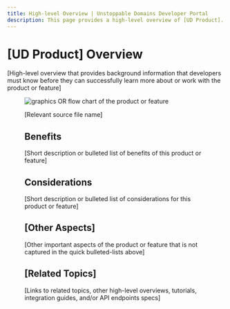 ```yaml
---
title: High-level Overview | Unstoppable Domains Developer Portal
description: This page provides a high-level overview of [UD Product].
---
```


# [UD Product] Overview

[High-level overview that provides background information that developers must know before they can successfully learn more about or work with the product or feature]

<figure>

![graphics OR flow chart of the product or feature](/images/link-to/screenshot)

<figcaption>[Relevant source file name]</figcaption>

## Benefits

[Short description or bulleted list of benefits of this product or feature]

## Considerations

[Short description or bulleted list of considerations for this product or feature]

## [Other Aspects]

[Other important aspects of the product or feature that is not captured in the quick bulleted-lists above]

## [Related Topics]

[Links to related topics, other high-level overviews, tutorials, integration guides, and/or API endpoints specs]
